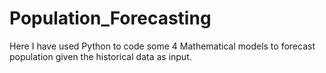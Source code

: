 # Population_Forecasting
Here I have used Python to code some 4 Mathematical models to forecast population given the historical data as input.
